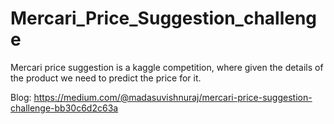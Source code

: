 # Mercari_Price_Suggestion_challenge
Mercari price suggestion is a kaggle competition, where given the details of the product we need to predict the price for it.

Blog: https://medium.com/@madasuvishnuraj/mercari-price-suggestion-challenge-bb30c6d2c63a
